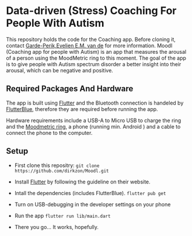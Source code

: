 # Data-driven (Stress) Coaching For People With Autism

This repository holds the code for the Coaching app. Before cloning it, contact [Garde-Perik,Evelien E.M. van de](e.vandegarde@fontys.nl) for more information. Moodl (Coaching app for people with Autism) is an app that measures the arousal of a person using the MoodMetric ring to this moment. The goal of the app is to give people with Autism spectrum disorder a better insight into their arousal, which can be negative and positive.

## Required Packages And Hardware

The app is built using [Flutter](https://flutter.dev/) and the Bluetooth connection is handeled by [FlutterBlue](https://pub.dev/packages/flutter_blue), therefore they are required before running the app.

Hardware requirements include a USB-A to Micro USB to charge the ring and the [Moodmetric ring](https://moodmetric.com/services/moodmetric-smart-ring/), a phone (running min. Android ) and a cable to connect the phone to the computer.


## Setup
- First clone this repositry:
`git clone https://github.com/dirkzon/Moodl.git`

- Install [Flutter](https://docs.flutter.dev/get-started/install) by following the guideline on their website.

- Intall the dependencies (includes FlutterBlue).
`flutter pub get`

- Turn on USB-debugging in the developer settings on your phone 

- Run the app
`flutter run lib/main.dart`

- There you go... It works, hopefully.
